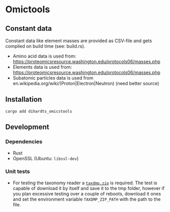 # Omictools

## Constant data
Constant data like element masses are provided as CSV-file and gets compiled on build time (see: build.rs).
* Amino acid data is used from: https://proteomicsresource.washington.edu/protocols06/masses.php
* Elements data is used from: https://proteomicsresource.washington.edu/protocols06/masses.php
* Subatomic particles data is used from en.wikipedia.org/wiki/(Proton|Electron|Neutron) (need better source)

## Installation
`cargo add dihardts_omicstools`

## Development

### Dependencies
* Rust
* OpenSSL (Ubuntu: `libssl-dev`)

### Unit tests
* For testing the taxonomy reader a [`taxdmp.zip`](https://ftp.ncbi.nih.gov/pub/taxonomy/taxdmp.zip) is required. The test is capable of download it by itself and save it to the tmp folder, however if you plan excessive testing over a couple of reboots, download it ones and set the environment variable `TAXDMP_ZIP_PATH` with the path to the file.